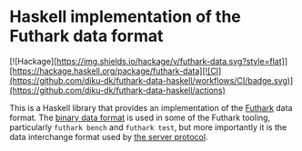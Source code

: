 # Haskell implementation of the Futhark data format

[![Hackage][https://img.shields.io/hackage/v/futhark-data.svg?style=flat]][https://hackage.haskell.org/package/futhark-data][![CI](https://github.com/diku-dk/futhark-data-haskell/workflows/CI/badge.svg)](https://github.com/diku-dk/futhark-data-haskell/actions)

This is a Haskell library that provides an implementation of the
[Futhark](https://futhark-lang.org) data format.  The [binary data
format](https://futhark.readthedocs.io/en/latest/binary-data-format.html)
is used in some of the Futhark tooling, particularly `futhark bench`
and `futhark test`, but more importantly it is the data interchange
format used by [the server
protocol](https://futhark.readthedocs.io/en/latest/server-protocol.html).
